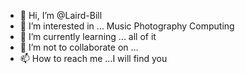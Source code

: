 - 👋 Hi, I’m @Laird-Bill
- 👀 I’m interested in ... Music Photography Computing
- 🌱 I’m currently learning ... all of it
- 💞️ I’m not to collaborate on ...
- 📫 How to reach me ...I will find you

<!---
Laird-Bill/Laird-Bill is a ✨ special ✨ repository because its `README.md` (this file) appears on your GitHub profile.
You can click the Preview link to take a look at your changes.
--->
